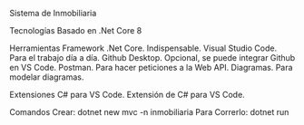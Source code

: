 Sistema de Inmobiliaria


Tecnologías
Basado en .Net Core 8

Herramientas
Framework .Net Core. Indispensable.
Visual Studio Code. Para el trabajo día a día.
Github Desktop. Opcional, se puede integrar Github en VS Code.
Postman. Para hacer peticiones a la Web API.
Diagramas. Para modelar diagramas.

Extensiones
C# para VS Code. Extensión de C# para VS Code.

Comandos
Crear: dotnet new mvc -n inmobiliaria
Para Correrlo: dotnet run
